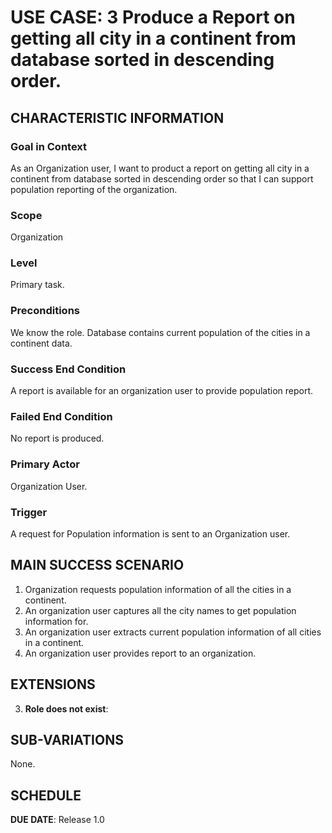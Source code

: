 # USE CASE: 3 Produce a Report on getting all city in a continent from database sorted in descending order.

## CHARACTERISTIC INFORMATION

### Goal in Context

As an Organization user, I want to product a report on getting all city in a continent from database sorted in descending order so that I can support population reporting of the organization.

### Scope

Organization

### Level

Primary task.

### Preconditions

We know the role.  Database contains current population of the cities in a continent data.

### Success End Condition

A report is available for an organization user to provide population report.

### Failed End Condition

No report is produced.

### Primary Actor

Organization User.

### Trigger

A request for Population information is sent to an Organization user.

## MAIN SUCCESS SCENARIO

1. Organization requests population information of all the cities in a continent.
2. An organization user captures all the city names to get population information for.
3. An organization user extracts current population information of all cities in a continent.
4. An organization user provides report to an organization.

## EXTENSIONS

3. **Role does not exist**:

## SUB-VARIATIONS

None.

## SCHEDULE

**DUE DATE**: Release 1.0
